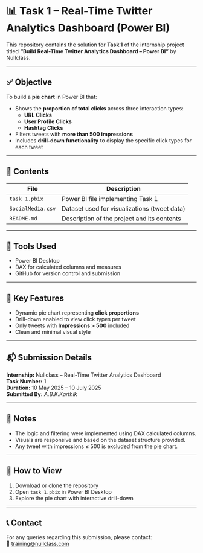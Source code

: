 # 📊 Task 1 – Real-Time Twitter Analytics Dashboard (Power BI)

This repository contains the solution for **Task 1** of the internship project titled **“Build Real-Time Twitter Analytics Dashboard – Power BI”** by Nullclass.

---

## ✅ Objective

To build a **pie chart** in Power BI that:

- Shows the **proportion of total clicks** across three interaction types:
  - **URL Clicks**
  - **User Profile Clicks**
  - **Hashtag Clicks**
- Filters tweets with **more than 500 impressions**
- Includes **drill-down functionality** to display the specific click types for each tweet

---

## 📂 Contents

| File | Description |
|------|-------------|
| `task 1.pbix` | Power BI file implementing Task 1 |
| `SocialMedia.csv` | Dataset used for visualizations (tweet data) |
| `README.md` | Description of the project and its contents |

---

## 🔧 Tools Used

- Power BI Desktop
- DAX for calculated columns and measures
- GitHub for version control and submission

---

## 📝 Key Features

- Dynamic pie chart representing **click proportions**
- Drill-down enabled to view click types per tweet
- Only tweets with **Impressions > 500** included
- Clean and minimal visual style

---

## 📬 Submission Details

**Internship:** Nullclass – Real-Time Twitter Analytics Dashboard  
**Task Number:** 1  
**Duration:** 10 May 2025 – 10 July 2025  
**Submitted By:** *A.B.K.Karthik*  


---

## 🧠 Notes

- The logic and filtering were implemented using DAX calculated columns.
- Visuals are responsive and based on the dataset structure provided.
- Any tweet with impressions ≤ 500 is excluded from the pie chart.

---

## 📌 How to View

1. Download or clone the repository
2. Open `task 1.pbix` in Power BI Desktop
3. Explore the pie chart with interactive drill-down

---

## 📞 Contact

For any queries regarding this submission, please contact:  
📧 training@nullclass.com  
